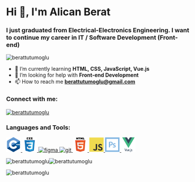 <h1 align="left">Hi 👋, I'm Alican Berat</h1>
<h3 align="left">I just graduated from Electrical-Electronics Engineering. I want to continue my career in IT / Software Development (Front-end)</h3>

<p align="left"> <img src="https://komarev.com/ghpvc/?username=berattutumoglu&label=Profile%20views&color=0e75b6&style=flat" alt="berattutumoglu" /> </p>

- 🌱 I’m currently learning **HTML, CSS, JavaScript, Vue.js**
- 🤝 I’m looking for help with **Front-end Development**
- 📫 How to reach me **berattutumoglu@gmail.com**

<h3 align="left">Connect with me:</h3>
<p align="left">
<a href="https://linkedin.com/in/berattutumoglu" target="blank"><img align="center" src="https://raw.githubusercontent.com/rahuldkjain/github-profile-readme-generator/master/src/images/icons/Social/linked-in-alt.svg" alt="berattutumoglu" height="30" width="40" /></a>
</p>

<h3 align="left">Languages and Tools:</h3>
<p align="left"> <a href="https://www.w3schools.com/cpp/" target="_blank" rel="noreferrer"> <img src="https://raw.githubusercontent.com/devicons/devicon/master/icons/cplusplus/cplusplus-original.svg" alt="cplusplus" width="40" height="40"/> </a> <a href="https://www.w3schools.com/css/" target="_blank" rel="noreferrer"> <img src="https://raw.githubusercontent.com/devicons/devicon/master/icons/css3/css3-original-wordmark.svg" alt="css3" width="40" height="40"/> </a> <a href="https://www.figma.com/" target="_blank" rel="noreferrer"> <img src="https://www.vectorlogo.zone/logos/figma/figma-icon.svg" alt="figma" width="40" height="40"/> </a> <a href="https://git-scm.com/" target="_blank" rel="noreferrer"> <img src="https://www.vectorlogo.zone/logos/git-scm/git-scm-icon.svg" alt="git" width="40" height="40"/> </a> <a href="https://www.w3.org/html/" target="_blank" rel="noreferrer"> <img src="https://raw.githubusercontent.com/devicons/devicon/master/icons/html5/html5-original-wordmark.svg" alt="html5" width="40" height="40"/> </a> <a href="https://developer.mozilla.org/en-US/docs/Web/JavaScript" target="_blank" rel="noreferrer"> <img src="https://raw.githubusercontent.com/devicons/devicon/master/icons/javascript/javascript-original.svg" alt="javascript" width="40" height="40"/> </a> <a href="https://www.photoshop.com/en" target="_blank" rel="noreferrer"> <img src="https://raw.githubusercontent.com/devicons/devicon/master/icons/photoshop/photoshop-line.svg" alt="photoshop" width="40" height="40"/> </a> <a href="https://vuejs.org/" target="_blank" rel="noreferrer"> <img src="https://raw.githubusercontent.com/devicons/devicon/master/icons/vuejs/vuejs-original-wordmark.svg" alt="vuejs" width="40" height="40"/> </a> </p>

<p><img align="left" src="https://github-readme-stats.vercel.app/api/top-langs?username=berattutumoglu&show_icons=true&locale=en&layout=compact" alt="berattutumoglu"/></p>
<p>&nbsp;<img align="left" src="https://github-readme-stats.vercel.app/api?username=berattutumoglu&show_icons=true&locale=en" alt="berattutumoglu" /></p>
<p><img align="left" src="https://github-readme-streak-stats.herokuapp.com/?user=berattutumoglu&" alt="berattutumoglu" /></p>

